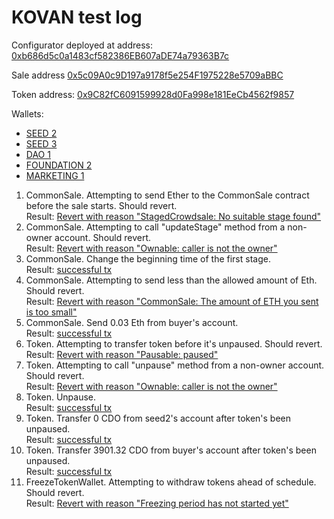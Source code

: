 # KOVAN test log
Configurator deployed at address: [0xb686d5c0a1483cf582386EB607aDE74a79363B7c](https://kovan.etherscan.io/address/0xb686d5c0a1483cf582386EB607aDE74a79363B7c)

Sale address [0x5c09A0c9D197a9178f5e254F1975228e5709aBBC](https://kovan.etherscan.io/address/0x5c09A0c9D197a9178f5e254F1975228e5709aBBC)

Token address: [0x9C82fC6091599928d0Fa998e181EeCb4562f9857](https://kovan.etherscan.io/address/0x9C82fC6091599928d0Fa998e181EeCb4562f9857)

Wallets:
* [SEED 2](https://kovan.etherscan.io/address/0x0aC2F917aa917B31AC74A06dC2EfE0Ba44cbF053)
* [SEED 3](https://kovan.etherscan.io/address/0x0c3BA9CDA61e7198d6959359F44BCdD696182872)
* [DAO 1](https://kovan.etherscan.io/address/0x336329E87Ca6d6e1FB856426E7797fe706af3e2E)
* [FOUNDATION 2](https://kovan.etherscan.io/address/0x473c0B1D8c9cF64cE685F62d26b5d9aBC9Bf84a8)
* [MARKETING 1](https://kovan.etherscan.io/address/0x96BeBBb89a61a75812226d21da790f5ce4A205B6)

1. CommonSale. Attempting to send Ether to the CommonSale contract before the sale starts. Should revert.  
    Result: [Revert with reason "StagedCrowdsale: No suitable stage found"](https://kovan.etherscan.io/tx/0xc8ec78acda4ae7eabe517065150cb669115da1e77b88d80d4697d2212e3ef66e)
2. CommonSale. Attempting to call "updateStage" method from a non-owner account. Should revert.  
    Result: [Revert with reason "Ownable: caller is not the owner"](https://kovan.etherscan.io/tx/0xd2a1d7d713ab2cfd97b023adb4e9988d29040b8ee5e1c6adcd5a7bc72b1ff51f)
3. CommonSale. Change the beginning time of the first stage.  
    Result: [successful tx](https://kovan.etherscan.io/tx/0xcf5d096268b85b8ac0f7a552401263fa76ca5189d03e2cdc32ae481f5b7c6b49)
4. CommonSale. Attempting to send less than the allowed amount of Eth. Should revert.  
    Result: [Revert with reason "CommonSale: The amount of ETH you sent is too small"](https://kovan.etherscan.io/tx/0x3913447c440669ace7f28ef3ed3695c4e37392517256904f8873b210ecfc7d23)
5. CommonSale. Send 0.03 Eth from buyer's account.  
    Result: [successful tx](https://kovan.etherscan.io/tx/0x0f46ca1a94441c933d5966f7dc402d5d461b6aea9e518116cf50be52d3b4a358)
6. Token. Attempting to transfer token before it's unpaused. Should revert.  
    Result: [Revert with reason "Pausable: paused"](https://kovan.etherscan.io/tx/0xee388874926929f8c6942ba2e0a898b98c6b447e92bec47fc615b0b88911c5d8)
7. Token. Attempting to call "unpause" method from a non-owner account. Should revert.  
    Result: [Revert with reason "Ownable: caller is not the owner"](https://kovan.etherscan.io/tx/0x98ab1f1c76a732ad5a759ec12579b82c8e59fd9a590022afc5fb07380f1e8a75)
8. Token. Unpause.  
    Result: [successful tx](https://kovan.etherscan.io/tx/0x217e1f2ae9a6b5f421d023b8e4533e010ed8ca42b1b996adb09a1b9eb79d89d7)
9. Token. Transfer 0 CDO from seed2's account after token's been unpaused.  
    Result: [successful tx](https://kovan.etherscan.io/tx/0xd40284aa95e2b95b72dda8e1154ef0cbfebdaadb9e70b90e4913a8d60eadaa0b)
10. Token. Transfer 3901.32 CDO from buyer's account after token's been unpaused.  
    Result: [successful tx](https://kovan.etherscan.io/tx/0xf29a8f7499b6d5ff5b642f777df8e93de39ef90ee6cd7927a0213b1066dbe574)
11. FreezeTokenWallet. Attempting to withdraw tokens ahead of schedule. Should revert.  
    Result: [Revert with reason "Freezing period has not started yet"](https://kovan.etherscan.io/tx/0x4db4291720f7827eabd788c2a76bc3c4ef28e9d79d2216d29a265e2bea24195a)

